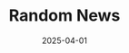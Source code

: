 ---
title: "Random News"
date: 2025-04-01
audio: "iotforge_unplugged_250401.mp3"
image: "cover.png"
sources: "sources.md"
description: "In this episode, we talk about random news."
tags: ["podcast", "episode"]
categories: ["Podcasts"]
ShowToc: false
draft: true
---